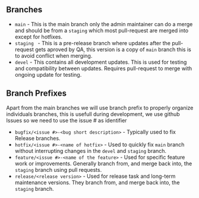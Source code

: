 ## Branches

* `main` - This is the main branch only the admin maintainer can do a merge and should be from a `staging` which most pull-request are merged into except for hotfixes.
* `staging ` - This is a pre-release branch where updates after the pull-request gets aproved by QA, this version is a copy of `main` branch this is to avoid conflict when merging.
* `devel` - This contains all development updates. This is used for testing and compatibility between updates. Requires pull-request to merge with ongoing update for testing.

## Branch Prefixes
Apart from the main branches we will use branch prefix to properly organize individuals branches, this is usefull during development, we use github Issues so we need to use the issue # as identifier

* `bugfix/<issue #>-<bug short description>` - Typically used to fix Release branches.
* `hotfix/<issue #>-<name of hotfix>` - Used to quickly fix `main` branch without interrupting changes in the `devel` and `staging` branch.
* `feature/<issue #>-<name of the feature>` - Used for specific feature work or improvements. Generally branch from, and merge back into, the `staging` branch using pull requests.
* `release/<release version>` - Used for release task and long-term maintenance versions. They branch from, and merge back into, the `staging` branch.
